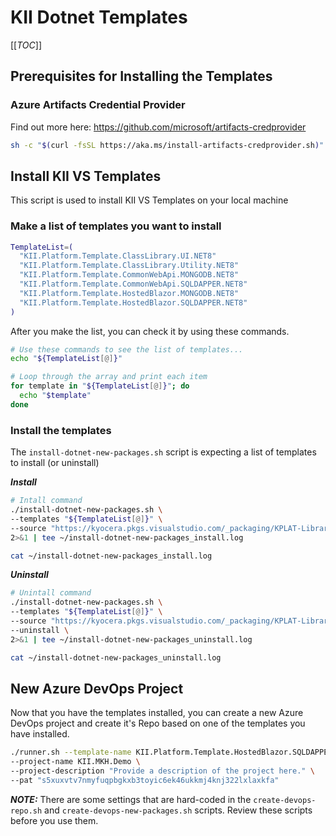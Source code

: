 # KII Dotnet Templates

[[_TOC_]]

## Prerequisites for Installing the Templates

### Azure Artifacts Credential Provider

Find out more here: https://github.com/microsoft/artifacts-credprovider

```sh
sh -c "$(curl -fsSL https://aka.ms/install-artifacts-credprovider.sh)"
```

## Install KII VS Templates

This script is used to install KII VS Templates on your local machine

### Make a list of templates you want to install
```sh
TemplateList=(
  "KII.Platform.Template.ClassLibrary.UI.NET8"
  "KII.Platform.Template.ClassLibrary.Utility.NET8"
  "KII.Platform.Template.CommonWebApi.MONGODB.NET8"
  "KII.Platform.Template.CommonWebApi.SQLDAPPER.NET8"
  "KII.Platform.Template.HostedBlazor.MONGODB.NET8"
  "KII.Platform.Template.HostedBlazor.SQLDAPPER.NET8"
)
```

After you make the list, you can check it by using these commands.

```sh
# Use these commands to see the list of templates...
echo "${TemplateList[@]}"

# Loop through the array and print each item
for template in "${TemplateList[@]}"; do
  echo "$template"
done
```

### Install the templates

The `install-dotnet-new-packages.sh` script is expecting a list of templates to install (or uninstall)

***Install***

```sh
# Intall command
./install-dotnet-new-packages.sh \
--templates "${TemplateList[@]}" \
--source "https://kyocera.pkgs.visualstudio.com/_packaging/KPLAT-Libraries/nuget/v3/index.json" \
2>&1 | tee ~/install-dotnet-new-packages_install.log

cat ~/install-dotnet-new-packages_install.log
```

***Uninstall***

```sh
# Unintall command
./install-dotnet-new-packages.sh \
--templates "${TemplateList[@]}" \
--source "https://kyocera.pkgs.visualstudio.com/_packaging/KPLAT-Libraries/nuget/v3/index.json" \
--uninstall \
2>&1 | tee ~/install-dotnet-new-packages_uninstall.log

cat ~/install-dotnet-new-packages_uninstall.log
```

## New Azure DevOps Project

Now that you have the templates installed, you can create a new Azure DevOps project and create it's Repo based on one of the templates you have installed.

```sh
./runner.sh --template-name KII.Platform.Template.HostedBlazor.SQLDAPPER.NET8 \
--project-name KII.MKH.Demo \
--project-description "Provide a description of the project here." \
--pat "s5xuxvtv7nmyfuqpbgkxb3toyic6ek46ukkmj4knj322lxlaxkfa"
```

***NOTE:*** There are some settings that are hard-coded in the `create-devops-repo.sh` and `create-devops-new-packages.sh` scripts.  Review these scripts before you use them.
